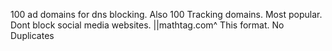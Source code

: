 100 ad domains for dns blocking. Also 100 Tracking domains. Most popular. Dont block social media websites. ||mathtag.com^ This format.
No Duplicates
